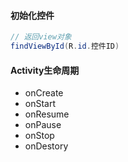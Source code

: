 #### 初始化控件

```java
// 返回view对象
findViewById(R.id.控件ID)
```

#### Activity生命周期

+ onCreate
+ onStart
+ onResume
+ onPause
+ onStop
+ onDestory